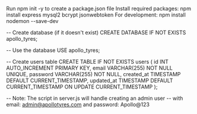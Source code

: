 Run npm init -y to create a package.json file
Install required packages: npm install express mysql2 bcrypt jsonwebtoken
For development: npm install nodemon --save-dev


-- Create database (if it doesn't exist)
CREATE DATABASE IF NOT EXISTS apollo_tyres;

-- Use the database
USE apollo_tyres;

-- Create users table
CREATE TABLE IF NOT EXISTS users (
    id INT AUTO_INCREMENT PRIMARY KEY,
    email VARCHAR(255) NOT NULL UNIQUE,
    password VARCHAR(255) NOT NULL,
    created_at TIMESTAMP DEFAULT CURRENT_TIMESTAMP,
    updated_at TIMESTAMP DEFAULT CURRENT_TIMESTAMP ON UPDATE CURRENT_TIMESTAMP
);

-- Note: The script in server.js will handle creating an admin user
-- with email: admin@apollotyres.com and password: Apollo@123